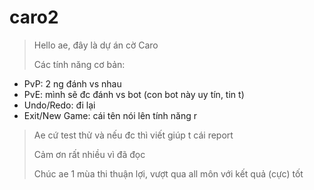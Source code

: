 # caro2

> Hello ae, đây là dự án cờ Caro
> 
> Các tính năng cơ bản:
- PvP: 2 ng đánh vs nhau
- PvE: mình sẽ đc đánh vs bot (con bot này uy tín, tin t)
- Undo/Redo: đi lại
- Exit/New Game: cái tên nói lên tính năng r
> Ae cứ test thử và nếu đc thì viết giúp t cái report
> 
> Cảm ơn rất nhiều vì đã đọc
> 
> Chúc ae 1 mùa thi thuận lợi, vượt qua all môn với kết quả (cực) tốt
